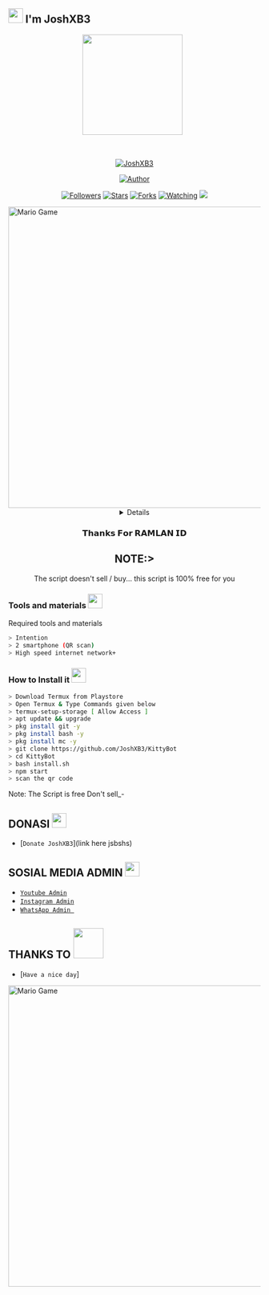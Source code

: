 ## <img src="https://github.com/TheDudeThatCode/TheDudeThatCode/blob/master/Assets/Hi.gif" width="29px"> I'm JoshXB3
<p align="center">
<p align='center'><a href="https://instagram.com/ajoshjosephen"><img height="200" src="https://github.com/JoshXB3/JoshXB3/blob/main/profile.jpg?raw=true"></a>&nbsp;&nbsp;</p>
</p>
<br>



<p align="center">
<a href="#"><img title="JoshXB3" src="https://img.shields.io/badge/JoshXB3-green?colorA=%23ff0000&colorB=%23017e40&style=for-the-badge"></a>
</p>
<p align="center">
<a href="https://github.com/JoshXB3"><img title="Author" src="https://img.shields.io/badge/AUTHOR-JOSHXB3-orange.svg?style=for-the-badge&logo=github"></a>
</p>
<p align="center">
<a href="https://github.com/JoshXB3/KittyBot/followers"><img title="Followers" src="https://img.shields.io/github/followers/JoshXB3?color=blue&style=flat-square"></a>
<a href="https://github.com/JoshXB3/KittyBot/stargazers/"><img title="Stars" src="https://img.shields.io/github/stars/JoshXB3/KittyBotcolor=red&style=flat-square"></a>
<a href="https://github.com/JoshXB3/KittyBot/network/members"><img title="Forks" src="https://img.shields.io/github/forks/JoshXB3/KittyBot?color=red&style=flat-square"></a>
<a href="https://github.com/JoshXB3/KittyBot/watchers"><img title="Watching" src="https://img.shields.io/github/watchers/JoshXB3/KittyBot?label=Watchers&color=blue&style=flat-square"></a>
<a href="https://hits.seeyoufarm.com"><img src="https://hits.seeyoufarm.com/api/count/incr/badge.svg?url=https%3A%2F%2Fgithub.com%2FJoshXB3404%2Fbabybot&count_bg=%2379C83D&title_bg=%23555555&icon=probot.svg&icon_color=%2300FF6D&title=hits&edge_flat=false"/></a>
</p>
<img src="https://github.com/TheDudeThatCode/TheDudeThatCode/blob/master/Assets/Developer.gif" alt="Mario Game" width="600" />
<div align="center">
<details>
 
</details>

### 𝗧𝗵𝗮𝗻𝗸𝘀 𝗙𝗼𝗿 𝗥𝗔𝗠𝗟𝗔𝗡 𝗜𝗗

## NOTE:> 
The script doesn't sell / buy... this script is 100% free for you
</div>

### Tools and materials <img src="https://github.com/TheDudeThatCode/TheDudeThatCode/blob/master/Assets/Mario_Hello_Big.gif" width="29px">
Required tools and materials
```bash
> Intention
> 2 smartphone (QR scan)
> High speed internet network+
```

### How to Install it  <img src="https://github.com/TheDudeThatCode/TheDudeThatCode/blob/master/Assets/hmm.gif" width="29px">
```bash
> Download Termux from Playstore
> Open Termux & Type Commands given below
> termux-setup-storage [ Allow Access ]
> apt update && upgrade
> pkg install git -y
> pkg install bash -y
> pkg install mc -y
> git clone https://github.com/JoshXB3/KittyBot
> cd KittyBot
> bash install.sh
> npm start
> scan the qr code
```


Note: The Script is free Don't sell_-

## DONASI <img src="https://github.com/TheDudeThatCode/TheDudeThatCode/blob/master/Assets/coin.gif" width="29px">
* [`Donate JoshXB3`](link here jsbshs)


## SOSIAL MEDIA ADMIN <img src="https://github.com/TheDudeThatCode/TheDudeThatCode/blob/master/Assets/powerup.gif" width="29px">

* [`Youtube Admin`](https://youtube.com/c/JoshXB3)
* [`Instagram Admin`](https://instagram.com/ajoshjosephen)
* [`WhatsApp Admin `](https://wa.me/919745816176)
## THANKS TO <img src="https://github.com/TheDudeThatCode/TheDudeThatCode/blob/master/Assets/Handshake.gif" width="60px">

* [`Have a nice day`]
<img src="https://github.com/TheDudeThatCode/TheDudeThatCode/blob/master/Assets/Mario_Gameplay.gif" alt="Mario Game" width="600" />

